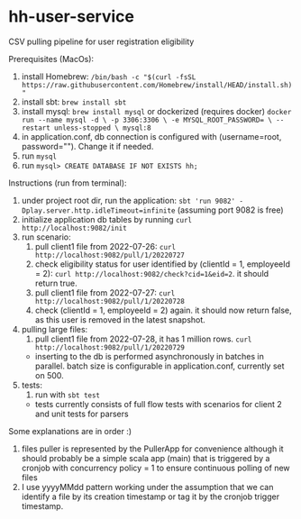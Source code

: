# hh-user-service

CSV pulling pipeline for user registration eligibility

Prerequisites (MacOs):
1) install Homebrew: `/bin/bash -c "$(curl -fsSL https://raw.githubusercontent.com/Homebrew/install/HEAD/install.sh)"`
2) install sbt: `brew install sbt`
4) install mysql: `brew install mysql` or dockerized (requires docker) `docker run --name mysql -d \
   -p 3306:3306 \
   -e MYSQL_ROOT_PASSWORD= \
   --restart unless-stopped \
   mysql:8`
5) in application.conf, db connection is configured with (username=root, password=""). Change it if needed.
6) run `mysql`
7) run `mysql> CREATE DATABASE IF NOT EXISTS hh;`

Instructions (run from terminal):
1) under project root dir, run the application: `sbt 'run 9082' -Dplay.server.http.idleTimeout=infinite` (assuming port 9082 is free)
2) initialize application db tables by running `curl http://localhost:9082/init`
3) run scenario:
   1) pull client1 file from 2022-07-26: `curl http://localhost:9082/pull/1/20220727`
   2) check eligibility status for user identified by (clientId = 1, employeeId = 2): `curl http://localhost:9082/check?cid=1&eid=2`. it should return true.
   3) pull client1 file from 2022-07-27: `curl http://localhost:9082/pull/1/20220728`
   4) check (clientId = 1, employeeId = 2) again. it should now return false, as this user is removed in the latest snapshot.
4) pulling large files:
   1) pull client1 file from 2022-07-28, it has 1 million rows. `curl http://localhost:9082/pull/1/20220729`
   * inserting to the db is performed asynchronously in batches in parallel. batch size is configurable in application.conf, currently set on 500.
5) tests:
   1) run with `sbt test`
   * tests currently consists of full flow tests with scenarios for client 2 and unit tests for parsers

Some explanations are in order :)
1) files puller is represented by the PullerApp for convenience although it should probably be a simple scala
   app (main) that is triggered by a cronjob with concurrency policy = 1 to ensure continuous polling of new files
2) I use yyyyMMdd pattern working under the assumption that we can identify a file by its creation timestamp 
   or tag it by the cronjob trigger timestamp.
   